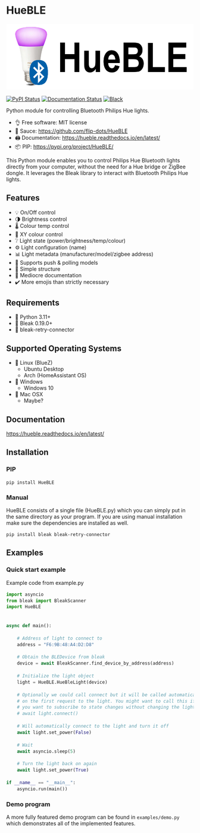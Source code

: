 # HueBLE

![HueBLE logo](https://raw.githubusercontent.com/flip-dots/HueBLE/main/hue_ble.png)

[![PyPI Status](https://img.shields.io/pypi/v/HueBLE.svg)](https://pypi.python.org/pypi/HueBLE)
[![Documentation Status](https://readthedocs.org/projects/hueble/badge/?version=latest)](https://hueble.readthedocs.io/en/latest/?badge=latest)
[![Black](https://img.shields.io/badge/code%20style-black-000000.svg)](https://github.com/psf/black)

Python module for controlling Bluetooth Philips Hue lights.
 - 👌 Free software: MIT license
 - 🍝 Sauce: https://github.com/flip-dots/HueBLE
 - 🖨️ Documentation: https://hueble.readthedocs.io/en/latest/
 - 📦 PIP: https://pypi.org/project/HueBLE/


This Python module enables you to control Philips Hue Bluetooth lights directly
from your computer, without the need for a Hue bridge or ZigBee dongle.
It leverages the Bleak library to interact with Bluetooth Philips Hue lights.


## Features

- 💡 On/Off control
- 🌗 Brightness control
- 🌡️ Colour temp control 
- 🌈 XY colour control
- ❔ Light state (power/brightness/temp/colour)
- ⚙️ Light configuration (name)
- 📊 Light metadata (manufacturer/model/zigbee address)
- 🤜 Supports push & polling models
- 🔂 Simple structure
- 📜 Mediocre documentation
- ✔️ More emojis than strictly necessary


## Requirements

- 🐍 Python 3.11+
- 📶 Bleak 0.19.0+
- 📶 bleak-retry-connector


## Supported Operating Systems

- 🐧 Linux (BlueZ)
  - Ubuntu Desktop
  - Arch (HomeAssistant OS)
- 🏢 Windows
  - Windows 10 
- 💾 Mac OSX
  - Maybe?


## Documentation

https://hueble.readthedocs.io/en/latest/


## Installation


### PIP

```
pip install HueBLE
```


### Manual

HueBLE consists of a single file (HueBLE.py) which you can simply put in the
same directory as your program. If you are using manual installation make sure
the dependencies are installed as well.

```
pip install bleak bleak-retry-connector
```


## Examples


### Quick start example

Example code from example.py

```python
import asyncio
from bleak import BleakScanner
import HueBLE


async def main():

    # Address of light to connect to
    address = "F6:9B:48:A4:D2:D8"

    # Obtain the BLEDevice from bleak
    device = await BleakScanner.find_device_by_address(address)

    # Initialize the light object
    light = HueBLE.HueBleLight(device)

    # Optionally we could call connect but it will be called automatically
    # on the first request to the light. You might want to call this if
    # you want to subscribe to state changes without changing the lights state.
    # await light.connect()

    # Will automatically connect to the light and turn it off
    await light.set_power(False)

    # Wait
    await asyncio.sleep(5)

    # Turn the light back on again
    await light.set_power(True)

if __name__ == "__main__":
    asyncio.run(main())

```


### Demo program

A more fully featured demo program can be found in  ``` examples/demo.py ``` which demonstrates all of the implemented features.
